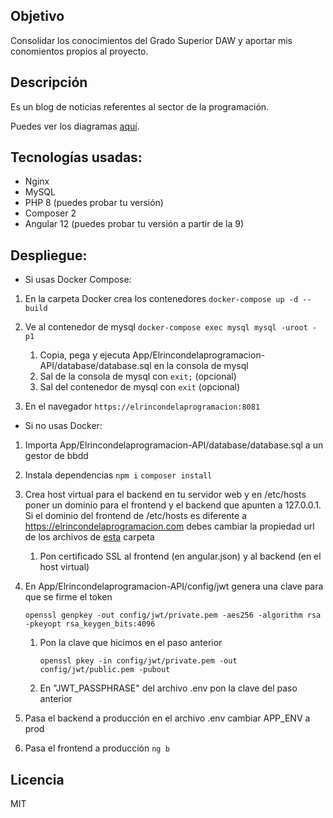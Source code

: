 ## Objetivo
Consolidar los conocimientos del Grado Superior DAW y aportar mis conomientos propios
al proyecto.

## Descripción
Es un blog de noticias referentes al sector de la programación.

Puedes ver los diagramas [aquí](https://github.com/Pacorb94/ProyectoDAW/blob/master/Diagramas/).

## Tecnologías usadas:
* Nginx 
* MySQL
* PHP 8 (puedes probar tu versión)
* Composer 2
* Angular 12 (puedes probar tu versión a partir de la 9)

## Despliegue:
* Si usas Docker Compose:
 1. En la carpeta Docker crea los contenedores `docker-compose up -d --build`
 2. Ve al contenedor de mysql `docker-compose exec mysql mysql -uroot -p1`
      
    1. Copia, pega y ejecuta App/Elrincondelaprogramacion-API/database/database.sql en la consola de mysql
    2. Sal de la consola de mysql con `exit;` (opcional)
    3. Sal del contenedor de mysql con `exit` (opcional)

 3. En el navegador `https://elrincondelaprogramacion:8081`

* Si no usas Docker:
 1. Importa App/Elrincondelaprogramacion-API/database/database.sql a un gestor de bbdd
 2. Instala dependencias `npm i` `composer install`
 3. Crea host virtual para el backend en tu servidor web y en /etc/hosts poner un dominio para el frontend y el backend que apunten a 127.0.0.1. Si el dominio del frontend de /etc/hosts es diferente a https://elrincondelaprogramacion.com debes cambiar la propiedad url de los archivos de [esta](https://github.com/Pacorb94/ProyectoDAW/blob/master/App/Elrincondelaprogramacion/src/environments/) carpeta
 
    1. Pon certificado SSL al frontend (en angular.json) y al backend (en el host virtual) 
    
 4. En App/Elrincondelaprogramacion-API/config/jwt genera una clave para que se firme el token

        openssl genpkey -out config/jwt/private.pem -aes256 -algorithm rsa -pkeyopt rsa_keygen_bits:4096

    1. Pon la clave que hicimos en el paso anterior 

        `openssl pkey -in config/jwt/private.pem -out config/jwt/public.pem -pubout`

    2. En "JWT_PASSPHRASE" del archivo .env pon la clave del paso anterior
 5. Pasa el backend a producción en el archivo .env cambiar APP_ENV a prod
 6. Pasa el frontend a producción  `ng b`

## Licencia
MIT